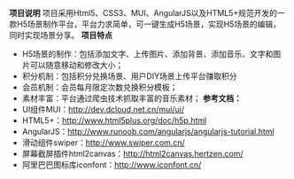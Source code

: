  **项目说明** 
项目采用Html5、CSS3、MUI、AngularJS以及HTML5+规范开发的一款H5场景制作平台，平台力求简单，可一键生成H5场景，实现H5场景的编辑，同时实现场景分享。
 **项目特点** 
- H5场景的制作：包括添加文字、上传图片、添加背景、添加音乐、文字和图片可以随意移动和修改大小；
- 积分机制：包括积分兑换场景、用户DIY场景上传平台赚取积分
- 会员机制：会员每月限定次数兑换积分模板；
- 素材丰富：平台通过爬虫技术抓取丰富的音乐素材；
 **参考文档：** <br/>
- UI组件MUI：<a href="http://dev.dcloud.net.cn/mui/ui/">http://dev.dcloud.net.cn/mui/ui/</a>
- HTML5+：<a href="http://www.html5plus.org/doc/h5p.html">http://www.html5plus.org/doc/h5p.html</a>
- AngularJS：<a href="http://www.runoob.com/angularjs/angularjs-tutorial.html">http://www.runoob.com/angularjs/angularjs-tutorial.html</a>
- 滑动组件swiper：<a href="http://www.swiper.com.cn/">http://www.swiper.com.cn/</a>
- 屏幕截屏插件html2canvas：<a href="http://html2canvas.hertzen.com/">http://html2canvas.hertzen.com/</a>
- 阿里巴巴图标库iconfont：<a herf="http://www.iconfont.cn/">http://www.iconfont.cn/</a>
